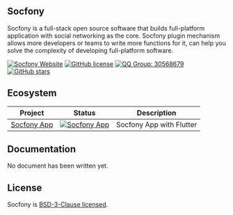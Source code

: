 ## Socfony

Socfony is a full-stack open source software that builds full-platform application with social networking as the core. Socfony plugin mechanism allows more developers or teams to write more functions for it, can help you solve the complexity of developing full-platform software.

[![Socfony Website](https://img.shields.io/badge/website-socfony.com-0076D6?style=for-the-badge)](https://socfony.com)
[![GitHub license](https://img.shields.io/github/license/socfony/socfony?style=for-the-badge)](https://opensource.org/licenses/BSD-3-Clause)
[![QQ Group: 30568679](https://img.shields.io/badge/qq%20group-30568679-eb1923?logo=tencent-qq&style=for-the-badge)](https://qm.qq.com/cgi-bin/qm/qr?k=yORvTv7AvoAvpsjL3OOHgrNNZplYh1NN&jump_from=webapi)
[![GitHub stars](https://img.shields.io/github/stars/socfony/socfony?color=6100A5&logo=github&style=for-the-badge)](https://github.com/socfony/socfony/stargazers)

## Ecosystem

| Project | Status | Description |
|---------|--------|-------------|
| [Socfony App](https://github.com/socfony/socfony-app) |  [![Socfony App](https://img.shields.io/badge/flutter-wip-0076D6?style=for-badge&logo=flutter)](https://github.com/socfony/socfony-app) | Socfony App with Flutter |


## Documentation

No document has been written yet.

## License

Socfony is [BSD-3-Clause licensed](https://opensource.org/licenses/BSD-3-Clause).
